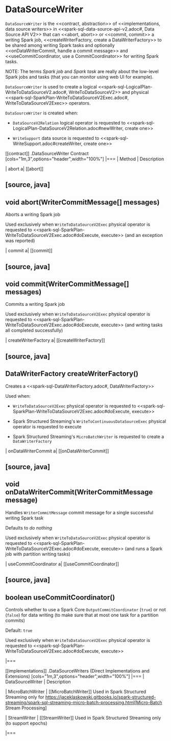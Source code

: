 # DataSourceWriter

`DataSourceWriter` is the <<contract, abstraction>> of <<implementations, data source writers>> in <<spark-sql-data-source-api-v2.adoc#, Data Source API V2>> that can <<abort, abort>> or <<commit, commit>> a writing Spark job, <<createWriterFactory, create a DataWriterFactory>> to be shared among writing Spark tasks and optionally <<onDataWriterCommit, handle a commit message>> and <<useCommitCoordinator, use a CommitCoordinator>> for writing Spark tasks.

NOTE: The terms *Spark job* and *Spark task* are really about the low-level Spark jobs and tasks (that you can monitor using web UI for example).

`DataSourceWriter` is used to create a logical <<spark-sql-LogicalPlan-WriteToDataSourceV2.adoc#, WriteToDataSourceV2>> and physical <<spark-sql-SparkPlan-WriteToDataSourceV2Exec.adoc#, WriteToDataSourceV2Exec>> operators.

`DataSourceWriter` is created when:

* `DataSourceV2Relation` logical operator is requested to <<spark-sql-LogicalPlan-DataSourceV2Relation.adoc#newWriter, create one>>

* `WriteSupport` data source is requested to <<spark-sql-WriteSupport.adoc#createWriter, create one>>

[[contract]]
.DataSourceWriter Contract
[cols="1m,3",options="header",width="100%"]
|===
| Method
| Description

| abort
a| [[abort]]

[source, java]
----
void abort(WriterCommitMessage[] messages)
----

Aborts a writing Spark job

Used exclusively when `WriteToDataSourceV2Exec` physical operator is requested to <<spark-sql-SparkPlan-WriteToDataSourceV2Exec.adoc#doExecute, execute>> (and an exception was reported)

| commit
a| [[commit]]

[source, java]
----
void commit(WriterCommitMessage[] messages)
----

Commits a writing Spark job

Used exclusively when `WriteToDataSourceV2Exec` physical operator is requested to <<spark-sql-SparkPlan-WriteToDataSourceV2Exec.adoc#doExecute, execute>> (and writing tasks all completed successfully)

| createWriterFactory
a| [[createWriterFactory]]

[source, java]
----
DataWriterFactory<InternalRow> createWriterFactory()
----

Creates a <<spark-sql-DataWriterFactory.adoc#, DataWriterFactory>>

Used when:

* `WriteToDataSourceV2Exec` physical operator is requested to <<spark-sql-SparkPlan-WriteToDataSourceV2Exec.adoc#doExecute, execute>>

* Spark Structured Streaming's `WriteToContinuousDataSourceExec` physical operator is requested to execute

* Spark Structured Streaming's `MicroBatchWriter` is requested to create a `DataWriterFactory`

| onDataWriterCommit
a| [[onDataWriterCommit]]

[source, java]
----
void onDataWriterCommit(WriterCommitMessage message)
----

Handles `WriterCommitMessage` commit message for a single successful writing Spark task

Defaults to _do nothing_

Used exclusively when `WriteToDataSourceV2Exec` physical operator is requested to <<spark-sql-SparkPlan-WriteToDataSourceV2Exec.adoc#doExecute, execute>> (and runs a Spark job with partition writing tasks)

| useCommitCoordinator
a| [[useCommitCoordinator]]

[source, java]
----
boolean useCommitCoordinator()
----

Controls whether to use a Spark Core `OutputCommitCoordinator` (`true`) or not (`false`) for data writing (to make sure that at most one task for a partition commits)

Default: `true`

Used exclusively when `WriteToDataSourceV2Exec` physical operator is requested to <<spark-sql-SparkPlan-WriteToDataSourceV2Exec.adoc#doExecute, execute>>

|===

[[implementations]]
.DataSourceWriters (Direct Implementations and Extensions)
[cols="1m,3",options="header",width="100%"]
|===
| DataSourceWriter
| Description

| MicroBatchWriter
| [[MicroBatchWriter]] Used in Spark Structured Streaming only for https://jaceklaskowski.gitbooks.io/spark-structured-streaming/spark-sql-streaming-micro-batch-processing.html[Micro-Batch Stream Processing]

| StreamWriter
| [[StreamWriter]] Used in Spark Structured Streaming only (to support epochs)

|===
